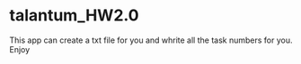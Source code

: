 # talantum_HW2.0
This app can create a txt file for you and whrite all the task numbers for you. Enjoy
